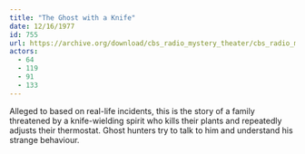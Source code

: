 ```yaml
---
title: "The Ghost with a Knife"
date: 12/16/1977
id: 755
url: https://archive.org/download/cbs_radio_mystery_theater/cbs_radio_mystery_theater-0751-0800.zip/cbs_radio_mystery_theater-0751-0800%2Fcbsrmt_0755_the_ghost_with_a_knife.mp3
actors:
  - 64
  - 119
  - 91
  - 133
---
```

Alleged to based on real-life incidents, this is the story of a family threatened by a knife-wielding spirit who kills their plants and repeatedly adjusts their thermostat. Ghost hunters try to talk to him and understand his strange behaviour.
